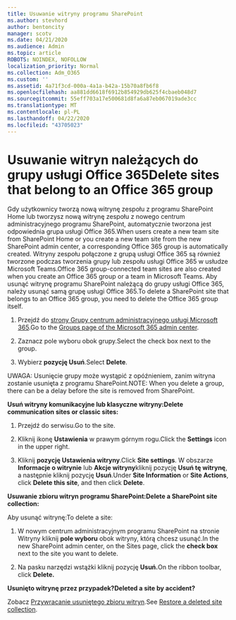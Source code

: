 ```yaml
---
title: Usuwanie witryny programu SharePoint
ms.author: stevhord
author: bentoncity
manager: scotv
ms.date: 04/21/2020
ms.audience: Admin
ms.topic: article
ROBOTS: NOINDEX, NOFOLLOW
localization_priority: Normal
ms.collection: Adm_O365
ms.custom: ''
ms.assetid: 4a71f3cd-000a-4a1a-b42a-15b70a8fb6f8
ms.openlocfilehash: aa881dd6618f6912b854929db625f4cbaeb048d7
ms.sourcegitcommit: 55eff703a17e500681d8fa6a87eb067019ade3cc
ms.translationtype: MT
ms.contentlocale: pl-PL
ms.lasthandoff: 04/22/2020
ms.locfileid: "43705023"
---
```

# <a name="delete-sites-that-belong-to-an-office-365-group"></a><span data-ttu-id="02994-102">Usuwanie witryn należących do grupy usługi Office 365</span><span class="sxs-lookup"><span data-stu-id="02994-102">Delete sites that belong to an Office 365 group</span></span>

<span data-ttu-id="02994-103">Gdy użytkownicy tworzą nową witrynę zespołu z programu SharePoint Home lub tworzysz nową witrynę zespołu z nowego centrum administracyjnego programu SharePoint, automatycznie tworzona jest odpowiednia grupa usługi Office 365.</span><span class="sxs-lookup"><span data-stu-id="02994-103">When users create a new team site from SharePoint Home or you create a new team site from the new SharePoint admin center, a corresponding Office 365 group is automatically created.</span></span> <span data-ttu-id="02994-104">Witryny zespołu połączone z grupą usługi Office 365 są również tworzone podczas tworzenia grupy lub zespołu usługi Office 365 w usłudze Microsoft Teams.</span><span class="sxs-lookup"><span data-stu-id="02994-104">Office 365 group-connected team sites are also created when you create an Office 365 group or a team in Microsoft Teams.</span></span> <span data-ttu-id="02994-105">Aby usunąć witrynę programu SharePoint należącą do grupy usługi Office 365, należy usunąć samą grupę usługi Office 365.</span><span class="sxs-lookup"><span data-stu-id="02994-105">To delete a SharePoint site that belongs to an Office 365 group, you need to delete the Office 365 group itself.</span></span> 
  
1. <span data-ttu-id="02994-106">Przejdź do [strony Grupy centrum administracyjnego usługi Microsoft 365](https://portal.office.com/adminportal/home#/groups).</span><span class="sxs-lookup"><span data-stu-id="02994-106">Go to the [Groups page of the Microsoft 365 admin center](https://portal.office.com/adminportal/home#/groups).</span></span>
    
2. <span data-ttu-id="02994-107">Zaznacz pole wyboru obok grupy.</span><span class="sxs-lookup"><span data-stu-id="02994-107">Select the check box next to the group.</span></span>
    
3. <span data-ttu-id="02994-108">Wybierz **pozycję Usuń**.</span><span class="sxs-lookup"><span data-stu-id="02994-108">Select **Delete**.</span></span>
    
<span data-ttu-id="02994-109">UWAGA: Usunięcie grupy może wystąpić z opóźnieniem, zanim witryna zostanie usunięta z programu SharePoint.</span><span class="sxs-lookup"><span data-stu-id="02994-109">NOTE: When you delete a group, there can be a delay before the site is removed from SharePoint.</span></span>
  
<span data-ttu-id="02994-110">**Usuń witryny komunikacyjne lub klasyczne witryny:**</span><span class="sxs-lookup"><span data-stu-id="02994-110">**Delete communication sites or classic sites:**</span></span>

1. <span data-ttu-id="02994-111">Przejdź do serwisu.</span><span class="sxs-lookup"><span data-stu-id="02994-111">Go to the site.</span></span>
  
2. <span data-ttu-id="02994-112">Kliknij ikonę **Ustawienia** w prawym górnym rogu.</span><span class="sxs-lookup"><span data-stu-id="02994-112">Click the **Settings** icon in the upper right.</span></span> 
  
3. <span data-ttu-id="02994-113">Kliknij **pozycję Ustawienia witryny**.</span><span class="sxs-lookup"><span data-stu-id="02994-113">Click **Site settings**.</span></span> <span data-ttu-id="02994-114">W obszarze **Informacje o witrynie** lub **Akcje witryny**kliknij pozycję **Usuń tę witrynę**, a następnie kliknij pozycję **Usuń**.</span><span class="sxs-lookup"><span data-stu-id="02994-114">Under **Site Information** or **Site Actions**, click **Delete this site**, and then click **Delete**.</span></span>
  
<span data-ttu-id="02994-115">**Usuwanie zbioru witryn programu SharePoint:**</span><span class="sxs-lookup"><span data-stu-id="02994-115">**Delete a SharePoint site collection:**</span></span>

<span data-ttu-id="02994-116">Aby usunąć witrynę:</span><span class="sxs-lookup"><span data-stu-id="02994-116">To delete a site:</span></span>
  
1. <span data-ttu-id="02994-117">W nowym centrum administracyjnym programu SharePoint na stronie Witryny kliknij **pole wyboru** obok witryny, którą chcesz usunąć.</span><span class="sxs-lookup"><span data-stu-id="02994-117">In the new SharePoint admin center, on the Sites page, click the **check box** next to the site you want to delete.</span></span> 
    
2. <span data-ttu-id="02994-118">Na pasku narzędzi wstążki kliknij pozycję **Usuń.**</span><span class="sxs-lookup"><span data-stu-id="02994-118">On the ribbon toolbar, click **Delete.**</span></span>
    
<span data-ttu-id="02994-119">**Usunięto witrynę przez przypadek?**</span><span class="sxs-lookup"><span data-stu-id="02994-119">**Deleted a site by accident?**</span></span>

<span data-ttu-id="02994-120">Zobacz [Przywracanie usuniętego zbioru witryn](https://go.microsoft.com/fwlink/?linkid=867660).</span><span class="sxs-lookup"><span data-stu-id="02994-120">See [Restore a deleted site collection](https://go.microsoft.com/fwlink/?linkid=867660).</span></span>
  

